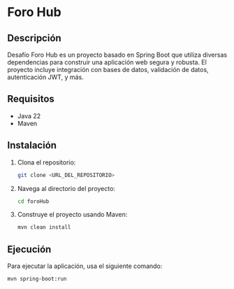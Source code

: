 # Foro Hub

## Descripción

Desafío Foro Hub es un proyecto basado en Spring Boot que utiliza diversas dependencias para construir una aplicación web segura y robusta. El proyecto incluye integración con bases de datos, validación de datos, autenticación JWT, y más.

## Requisitos

- Java 22
- Maven

## Instalación

1. Clona el repositorio:
    ```sh
    git clone <URL_DEL_REPOSITORIO>
    ```

2. Navega al directorio del proyecto:
    ```sh
    cd foroHub
    ```

3. Construye el proyecto usando Maven:
    ```sh
    mvn clean install
    ```

## Ejecución

Para ejecutar la aplicación, usa el siguiente comando:
```sh
mvn spring-boot:run
